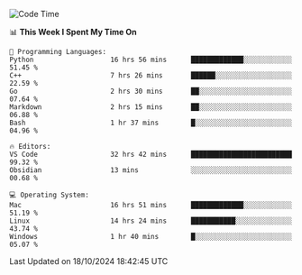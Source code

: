 
<!--START_SECTION:waka-->
![Code Time](http://img.shields.io/badge/Code%20Time-2%2C627%20hrs%2059%20mins-blue)

📊 **This Week I Spent My Time On** 

```text
💬 Programming Languages: 
Python                   16 hrs 56 mins      █████████████░░░░░░░░░░░░   51.45 % 
C++                      7 hrs 26 mins       ██████░░░░░░░░░░░░░░░░░░░   22.59 % 
Go                       2 hrs 30 mins       ██░░░░░░░░░░░░░░░░░░░░░░░   07.64 % 
Markdown                 2 hrs 15 mins       ██░░░░░░░░░░░░░░░░░░░░░░░   06.88 % 
Bash                     1 hr 37 mins        █░░░░░░░░░░░░░░░░░░░░░░░░   04.96 % 

🔥 Editors: 
VS Code                  32 hrs 42 mins      █████████████████████████   99.32 % 
Obsidian                 13 mins             ░░░░░░░░░░░░░░░░░░░░░░░░░   00.68 % 

💻 Operating System: 
Mac                      16 hrs 51 mins      █████████████░░░░░░░░░░░░   51.19 % 
Linux                    14 hrs 24 mins      ███████████░░░░░░░░░░░░░░   43.74 % 
Windows                  1 hr 40 mins        █░░░░░░░░░░░░░░░░░░░░░░░░   05.07 % 
```


 Last Updated on 18/10/2024 18:42:45 UTC
<!--END_SECTION:waka-->

